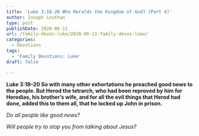 ```yaml
---
title: 'Luke 3:18-20 Who Heralds the Kingdom of God? [Part 4]'
author: Joseph Louthan
type: post
publishDate: 2020-06-11
url: /family-devos-luke/2020-06-11-family-devos-luke/
categories:
  - Devotions
tags:
  - 'Family Devotions: Luke'
draft: false

---
```


**Luke 3:18–20 So with many other exhortations he preached good news to the people. But Herod the tetrarch, who had been reproved by him for Herodias, his brother’s wife, and for all the evil things that Herod had done, added this to them all, that he locked up John in prison.** 

*Do all people like good news?*

*Will people try to stop you from talking about Jesus?*

